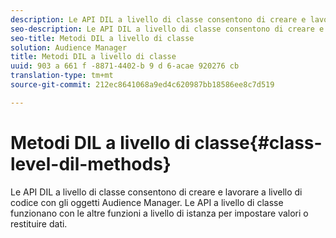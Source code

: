 ```yaml
---
description: Le API DIL a livello di classe consentono di creare e lavorare a livello di codice con gli oggetti Audience Manager. Le API a livello di classe funzionano con le altre funzioni a livello di istanza per impostare valori o restituire dati.
seo-description: Le API DIL a livello di classe consentono di creare e lavorare a livello di codice con gli oggetti Audience Manager. Le API a livello di classe funzionano con le altre funzioni a livello di istanza per impostare valori o restituire dati.
seo-title: Metodi DIL a livello di classe
solution: Audience Manager
title: Metodi DIL a livello di classe
uuid: 903 a 661 f -8871-4402-b 9 d 6-acae 920276 cb
translation-type: tm+mt
source-git-commit: 212ec8641068a9ed4c620987bb18586ee8c7d519

---
```



# Metodi DIL a livello di classe{#class-level-dil-methods}

Le API DIL a livello di classe consentono di creare e lavorare a livello di codice con gli oggetti Audience Manager. Le API a livello di classe funzionano con le altre funzioni a livello di istanza per impostare valori o restituire dati.

<!-- 

c_dil_overview.xml

 -->

